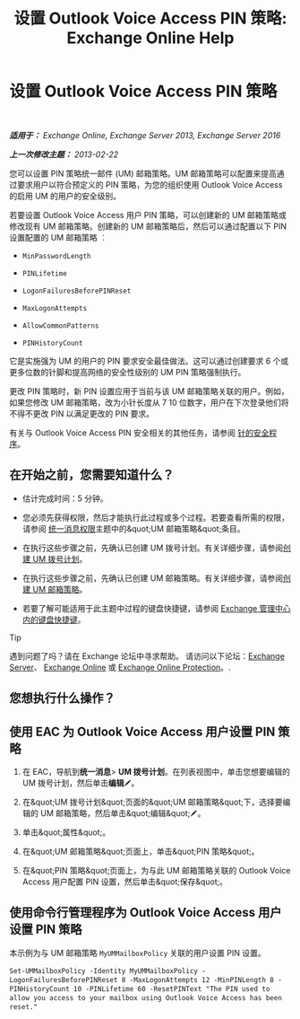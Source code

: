 ﻿---
title: '设置 Outlook Voice Access PIN 策略: Exchange Online Help'
TOCTitle: 设置 Outlook Voice Access PIN 策略
ms:assetid: 5b2800b7-bfa6-4282-975c-0706ae25ad64
ms:mtpsurl: https://technet.microsoft.com/zh-cn/library/Aa998285(v=EXCHG.150)
ms:contentKeyID: 50556577
ms.date: 05/23/2018
mtps_version: v=EXCHG.150
ms.translationtype: MT
---

# 设置 Outlook Voice Access PIN 策略

 

_**适用于：** Exchange Online, Exchange Server 2013, Exchange Server 2016_

_**上一次修改主题：** 2013-02-22_

您可以设置 PIN 策略统一邮件 (UM) 邮箱策略。UM 邮箱策略可以配置来提高通过要求用户以符合预定义的 PIN 策略，为您的组织使用 Outlook Voice Access 的启用 UM 的用户的安全级别。

若要设置 Outlook Voice Access 用户 PIN 策略，可以创建新的 UM 邮箱策略或修改现有 UM 邮箱策略。创建新的 UM 邮箱策略后，然后可以通过配置以下 PIN 设置配置的 UM 邮箱策略 ︰

  - `MinPasswordLength`

  - `PINLifetime`

  - `LogonFailuresBeforePINReset`

  - `MaxLogonAttempts`

  - `AllowCommonPatterns`

  - `PINHistoryCount`

它是实施强为 UM 的用户的 PIN 要求安全最佳做法。这可以通过创建要求 6 个或更多位数的针脚和提高网络的安全性级别的 UM PIN 策略强制执行。

更改 PIN 策略时，新 PIN 设置应用于当前与该 UM 邮箱策略关联的用户。例如，如果您修改 UM 邮箱策略，改为小针长度从 7 10 位数字，用户在下次登录他们将不得不更改 PIN 以满足更改的 PIN 要求。

有关与 Outlook Voice Access PIN 安全相关的其他任务，请参阅 [针的安全程序](pin-security-procedures-exchange-2013-help.md)。

## 在开始之前，您需要知道什么？

  - 估计完成时间：5 分钟。

  - 您必须先获得权限，然后才能执行此过程或多个过程。若要查看所需的权限，请参阅 [统一消息权限](unified-messaging-permissions-exchange-2013-help.md)主题中的\&quot;UM 邮箱策略\&quot;条目。

  - 在执行这些步骤之前，先确认已创建 UM 拨号计划。有关详细步骤，请参阅[创建 UM 拨号计划](create-a-um-dial-plan-exchange-2013-help.md)。

  - 在执行这些步骤之前，先确认已创建 UM 邮箱策略。有关详细步骤，请参阅[创建 UM 邮箱策略](create-a-um-mailbox-policy-exchange-2013-help.md)。

  - 若要了解可能适用于此主题中过程的键盘快捷键，请参阅 [Exchange 管理中心内的键盘快捷键](keyboard-shortcuts-in-the-exchange-admin-center-exchange-online-protection-help.md)。

> [!TIP]  
> 遇到问题了吗？请在 Exchange 论坛中寻求帮助。 请访问以下论坛：<a href="https://go.microsoft.com/fwlink/p/?linkid=60612">Exchange Server</a>、 <a href="https://go.microsoft.com/fwlink/p/?linkid=267542">Exchange Online</a> 或 <a href="https://go.microsoft.com/fwlink/p/?linkid=285351">Exchange Online Protection</a>。.


## 您想执行什么操作？

## 使用 EAC 为 Outlook Voice Access 用户设置 PIN 策略

1.  在 EAC，导航到**统一消息**\> **UM 拨号计划**。在列表视图中，单击您想要编辑的 UM 拨号计划，然后单击**编辑**![编辑图标](images/Bb124582.6f53ccb2-1f13-4c02-bea0-30690e6ea71d(EXCHG.150).gif "编辑图标")。

2.  在\&quot;UM 拨号计划\&quot;页面的\&quot;UM 邮箱策略\&quot;下，选择要编辑的 UM 邮箱策略，然后单击\&quot;编辑\&quot;![编辑图标](images/Bb124582.6f53ccb2-1f13-4c02-bea0-30690e6ea71d(EXCHG.150).gif "编辑图标")。

3.  单击\&quot;属性\&quot;。

4.  在\&quot;UM 邮箱策略\&quot;页面上，单击\&quot;PIN 策略\&quot;。

5.  在\&quot;PIN 策略\&quot;页面上，为与此 UM 邮箱策略关联的 Outlook Voice Access 用户配置 PIN 设置，然后单击\&quot;保存\&quot;。

## 使用命令行管理程序为 Outlook Voice Access 用户设置 PIN 策略

本示例为与 UM 邮箱策略 `MyUMMailboxPolicy` 关联的用户设置 PIN 设置。

    Set-UMMailboxPolicy -Identity MyUMMailboxPolicy -LogonFailuresBeforePINReset 8 -MaxLogonAttempts 12 -MinPINLength 8 -PINHistoryCount 10 -PINLifetime 60 -ResetPINText "The PIN used to allow you access to your mailbox using Outlook Voice Access has been reset."

